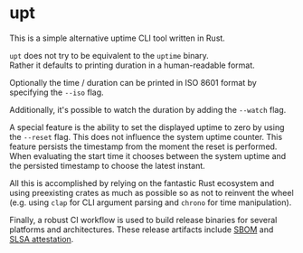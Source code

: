 # upt

This is a simple alternative uptime CLI tool written in Rust.

`upt` does not try to be equivalent to the `uptime` binary.<br>
Rather it defaults to printing duration in a human-readable format.

Optionally the time / duration can be printed in ISO 8601 format by specifying the `--iso` flag.

Additionally, it's possible to watch the duration by adding the `--watch` flag.

A special feature is the ability to set the displayed uptime to zero by using the `--reset` flag.
This does not influence the system uptime counter.
This feature persists the timestamp from the moment the reset is performed.
When evaluating the start time it chooses between the system uptime and the persisted timestamp to choose the latest instant.

All this is accomplished by relying on the fantastic Rust ecosystem and using preexisting crates as much as possible
so as not to reinvent the wheel (e.g. using `clap` for CLI argument parsing and `chrono` for time manipulation).

Finally, a robust CI workflow is used to build release binaries for several platforms and architectures.
These release artifacts include [SBOM](https://en.wikipedia.org/wiki/Software_supply_chain) and [SLSA attestation](https://slsa.dev/).
